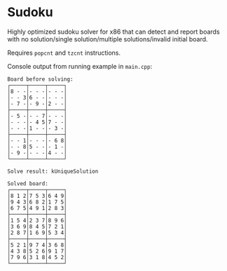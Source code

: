 # Sudoku

Highly optimized sudoku solver for x86 that can detect and report boards with no solution/single solution/multiple solutions/invalid initial board.

Requires `popcnt` and `tzcnt` instructions.

Console output from running example in `main.cpp`:

```
Board before solving:
┌─────┬─────┬─────┐
│8 - -│- - -│- - -│
│- - 3│6 - -│- - -│
│- 7 -│- 9 -│2 - -│
├─────┼─────┼─────┤
│- 5 -│- - 7│- - -│
│- - -│- 4 5│7 - -│
│- - -│1 - -│- 3 -│
├─────┼─────┼─────┤
│- - 1│- - -│- 6 8│
│- - 8│5 - -│- 1 -│
│- 9 -│- - -│4 - -│
└─────┴─────┴─────┘

Solve result: kUniqueSolution

Solved board:
┌─────┬─────┬─────┐
│8 1 2│7 5 3│6 4 9│
│9 4 3│6 8 2│1 7 5│
│6 7 5│4 9 1│2 8 3│
├─────┼─────┼─────┤
│1 5 4│2 3 7│8 9 6│
│3 6 9│8 4 5│7 2 1│
│2 8 7│1 6 9│5 3 4│
├─────┼─────┼─────┤
│5 2 1│9 7 4│3 6 8│
│4 3 8│5 2 6│9 1 7│
│7 9 6│3 1 8│4 5 2│
└─────┴─────┴─────┘
```
